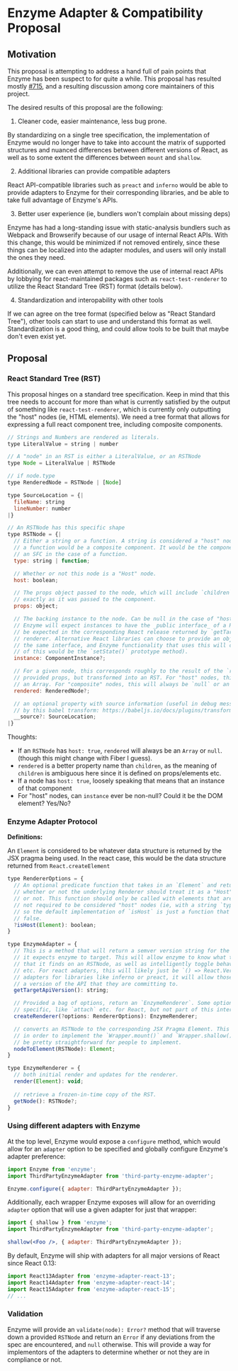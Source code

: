 # Enzyme Adapter & Compatibility Proposal


## Motivation

This proposal is attempting to address a hand full of pain points that Enzyme has been
suspect to for quite a while.  This proposal has resulted mostly [#715](https://github.com/airbnb/enzyme/issues/715),
and a resulting discussion among core maintainers of this project.

The desired results of this proposal are the following:

1. Cleaner code, easier maintenance, less bug prone.

By standardizing on a single tree specification, the implementation of Enzyme would no longer have
to take into account the matrix of supported structures and nuanced differences between different
versions of React, as well as to some extent the differences between `mount` and `shallow`.

2. Additional libraries can provide compatible adapters

React API-compatible libraries such as `preact` and `inferno` would be able to provide adapters to Enzyme
for their corresponding libraries, and be able to take full advantage of Enzyme's APIs.

3. Better user experience (ie, bundlers won't complain about missing deps)

Enzyme has had a long-standing issue with static-analysis bundlers such as Webpack and Browserify because
of our usage of internal React APIs. With this change, this would be minimized if not removed entirely,
since these things can be localized into the adapter modules, and users will only install the ones they need.

Additionally, we can even attempt to remove the use of internal react APIs by lobbying for react-maintained packages
such as `react-test-renderer` to utilize the React Standard Tree (RST) format (details below).

4. Standardization and interopability with other tools

If we can agree on the tree format (specified below as "React Standard Tree"), other tools can start to use and
understand this format as well. Standardization is a good thing, and could allow tools to be built that maybe
don't even exist yet.


## Proposal


### React Standard Tree (RST)

This proposal hinges on a standard tree specification. Keep in mind that this tree needs to account for more
than what is currently satisfied by the output of something like `react-test-renderer`, which is currently
only outputting the "host" nodes (ie, HTML elements). We need a tree format that allows for expressing a full
react component tree, including composite components.

```js
// Strings and Numbers are rendered as literals.
type LiteralValue = string | number

// A "node" in an RST is either a LiteralValue, or an RSTNode
type Node = LiteralValue | RSTNode

// if node.type
type RenderedNode = RSTNode | [Node]

type SourceLocation = {| 
  fileName: string
  lineNumber: number 
|}

// An RSTNode has this specific shape
type RSTNode = {|
  // Either a string or a function. A string is considered a "host" node, and
  // a function would be a composite component. It would be the component constructor or
  // an SFC in the case of a function.
  type: string | function;

  // Whether or not this node is a "Host" node.
  host: boolean;

  // The props object passed to the node, which will include `children` in its raw form,
  // exactly as it was passed to the component.
  props: object;

  // The backing instance to the node. Can be null in the case of "host" nodes and SFCs.
  // Enzyme will expect instances to have the _public interface_ of a React Component, as would
  // be expected in the corresponding React release returned by `getTargetVersion` of the
  // renderer. Alternative React libraries can choose to provide an object here that implements 
  // the same interface, and Enzyme functionality that uses this will continue to work (An example 
  // of this would be the `setState()` prototype method).
  instance: ComponentInstance?;

  // For a given node, this corresponds roughly to the result of the `render` function with the 
  // provided props, but transformed into an RST. For "host" nodes, this will always be `null` or
  // an Array. For "composite" nodes, this will always be `null` or an `RSTNode`.
  rendered: RenderedNode?;

  // an optional property with source information (useful in debug messages) that would be provided
  // by this babel transform: https://babeljs.io/docs/plugins/transform-react-jsx-source/
  __source?: SourceLocation;
|}
```

Thoughts:

- If an `RSTNode` has `host: true`, `rendered` will always be an `Array` or `null`. (though this 
might change with Fiber I guess).
- `rendered` is a better property name than `children`, as the meaning of `children` is ambiguous
here since it is defined on props/elements etc.
- If a node has `host: true`, loosely speaking that means that an instance of that component
- For "host" nodes, can `instance` ever be non-null? Could it be the DOM element? Yes/No?


### Enzyme Adapter Protocol

**Definitions:**

An `Element` is considered to be whatever data structure is returned by the JSX pragma being used. In the 
react case, this would be the data structure returned from `React.createElement`


```js
type RendererOptions = {
  // An optional predicate function that takes in an `Element` and returns
  // whether or not the underlying Renderer should treat it as a "Host" node
  // or not. This function should only be called with elements that are 
  // not required to be considered "host" nodes (ie, with a string `type`),
  // so the default implementation of `isHost` is just a function that returns
  // false.
  ?isHost(Element): boolean;
}

type EnzymeAdapter = {
  // This is a method that will return a semver version string for the _react_ version that
  // it expects enzyme to target. This will allow enzyme to know what to expect in the `instance`
  // that it finds on an RSTNode, as well as intelligently toggle behavior across react versions
  // etc. For react adapters, this will likely just be `() => React.Version`, but for other
  // adapters for libraries like inferno or preact, it will allow those libraries to specify
  // a version of the API that they are committing to.
  getTargetApiVersion(): string;

  // Provided a bag of options, return an `EnzymeRenderer`. Some options can be implementation
  // specific, like `attach` etc. for React, but not part of this interface explicitly.
  createRenderer(?options: RendererOptions): EnzymeRenderer;

  // converts an RSTNode to the corresponding JSX Pragma Element. This will be needed
  // in order to implement the `Wrapper.mount()` and `Wrapper.shallow()` methods, but should
  // be pretty straightforward for people to implement.
  nodeToElement(RSTNode): Element;
}

type EnzymeRenderer = {
  // both initial render and updates for the renderer.
  render(Element): void;
  
  // retrieve a frozen-in-time copy of the RST.
  getNode(): RSTNode?;
}
```


### Using different adapters with Enzyme

At the top level, Enzyme would expose a `configure` method, which would allow for an `adapter`
option to be specified and globally configure Enzyme's adapter preference:

```js
import Enzyme from 'enzyme';
import ThirdPartyEnzymeAdapter from 'third-party-enzyme-adapter';

Enzyme.configure({ adapter: ThirdPartyEnzymeAdapter });

```

Additionally, each wrapper Enzyme exposes will allow for an overriding `adapter` option that will use a
given adapter for just that wrapper:

```jsx
import { shallow } from 'enzyme';
import ThirdPartyEnzymeAdapter from 'third-party-enzyme-adapter';

shallow(<Foo />, { adapter: ThirdPartyEnzymeAdapter });
```

By default, Enzyme will ship with adapters for all major versions of React since React 0.13:

```js
import React13Adapter from 'enzyme-adapter-react-13';
import React14Adapter from 'enzyme-adapter-react-14';
import React15Adapter from 'enzyme-adapter-react-15';
// ...
```

### Validation

Enzyme will provide an `validate(node): Error?` method that will traverse down a provided `RSTNode` and 
return an `Error` if any deviations from the spec are encountered, and `null` otherwise. This will 
provide a way for implementors of the adapters to determine whether or not they are in compliance or not.
